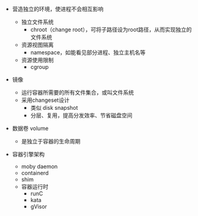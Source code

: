
- 营造独立的环境，使进程不会相互影响
    - 独立文件系统
        - chroot（change root），可将子路径设为root路径，从而实现独立的文件系统
    - 资源视图隔离
        - namespace，如能看见部分进程、独立主机名等
    - 资源使用限制
        - cgroup
        
- 镜像
    - 运行容器所需要的所有文件集合，或叫文件系统
    - 采用changeset设计
        - 类似 disk snapshot
        - 分层、复用，提高分发效率、节省磁盘空间
        
- 数据卷 volume
    - 是独立于容器的生命周期
    
- 容器引擎架构    
    - moby daemon
    - containerd
    - shim
    - 容器运行时
        - runC 
        - kata
        - gVisor
        
        